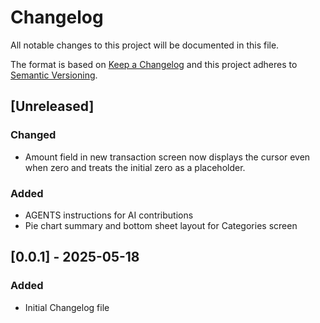 # Changelog

All notable changes to this project will be documented in this file.

The format is based on [Keep a Changelog](https://keepachangelog.com/en/1.0.0/) and this project adheres to [Semantic Versioning](https://semver.org/spec/v2.0.0.html).

## [Unreleased]
### Changed
- Amount field in new transaction screen now displays the cursor even when zero
  and treats the initial zero as a placeholder.

### Added
- AGENTS instructions for AI contributions
- Pie chart summary and bottom sheet layout for Categories screen


## [0.0.1] - 2025-05-18
### Added
- Initial Changelog file
